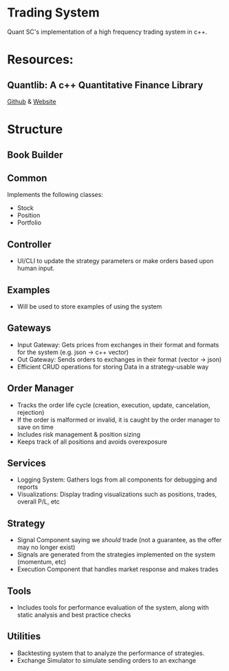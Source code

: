 # Trading System
Quant SC's implementation of a high frequency trading system in c++. 

# Resources: 

## Quantlib: A c++ Quantitative Finance Library 
[Github](https://github.com/lballabio/QuantLib) & [Website](http://quantlib.org/)

# Structure

## Book Builder 


## Common  
Implements the following classes:
- Stock
- Position
- Portfolio 

## Controller 
- UI/CLI to update the strategy parameters or make orders based upon human input. 

## Examples 
- Will be used to store examples of using the system 

## Gateways
- Input Gateway: Gets prices from exchanges in their format and formats for the system (e.g. json -> c++ vector)
- Out Gateway: Sends orders to exchanges in their format (vector -> json)
- Efficient CRUD operations for storing Data in a strategy-usable way 

## Order Manager
- Tracks the order life cycle (creation, execution, update, cancelation, rejection) 
- If the order is malformed or invalid, it is caught by the order manager to save on time 
- Includes risk management & position sizing 
- Keeps track of all positions and avoids overexposure 

## Services
- Logging System:  Gathers logs from all components for debugging and reports 
- Visualizations: Display trading visualizations such as positions, trades, overall P/L, etc 

## Strategy 
- Signal Component saying we *should* trade (not a guarantee, as the offer may no longer exist)
- Signals are generated from the strategies implemented on the system (momentum, etc)
- Execution Component that handles market response and makes trades

## Tools
- Includes tools for performance evaluation of the system, along with static analysis and best practice checks 

## Utilities 
- Backtesting system that to analyze the performance of strategies.
- Exchange Simulator to simulate sending orders to an exchange  